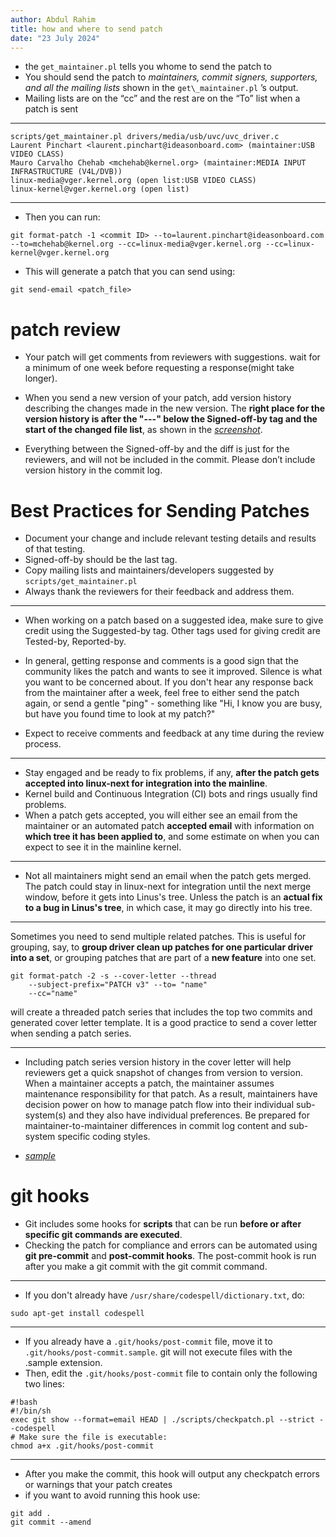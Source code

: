 ```yaml
---
author: Abdul Rahim
title: how and where to send patch
date: "23 July 2024"
---
```


- the `get_maintainer.pl` tells you whome to send the patch to
- You should send the patch to *maintainers, commit signers, supporters,
  and all the mailing lists* shown in the `get\_maintainer.pl` ’s output.
- Mailing lists are on the “cc” and the rest are on the “To” list when a
patch is sent

---

```
scripts/get_maintainer.pl drivers/media/usb/uvc/uvc_driver.c
Laurent Pinchart <laurent.pinchart@ideasonboard.com> (maintainer:USB VIDEO CLASS)
Mauro Carvalho Chehab <mchehab@kernel.org> (maintainer:MEDIA INPUT INFRASTRUCTURE (V4L/DVB))
linux-media@vger.kernel.org (open list:USB VIDEO CLASS)
linux-kernel@vger.kernel.org (open list)
```

---

- Then you can run:
```
git format-patch -1 <commit ID> --to=laurent.pinchart@ideasonboard.com --to=mchehab@kernel.org --cc=linux-media@vger.kernel.org --cc=linux-kernel@vger.kernel.org
```

- This will generate a patch that you can send using:
```
git send-email <patch_file>
```

# patch review

- Your patch will get comments from reviewers with suggestions. wait for
  a minimum of one week before requesting a response(might take longer).

- When you send a new version of your patch, add version history
  describing the changes made in the new version. The **right place for
the version history is after the "---" below the Signed-off-by tag and
the start of the changed file list**, as shown in the
[_screenshot_](https://d36ai2hkxl16us.cloudfront.net/course-uploads/e0df7fbf-a057-42af-8a1f-590912be5460/ys9mik78uv7n-Screenshotofpatchversionhistoryexample.png). 

- Everything between the Signed-off-by and the diff is just for the
  reviewers, and will not be included in the commit. Please don’t
include version history in the commit log.


# Best Practices for Sending Patches

- Document your change and include relevant testing details and results
  of that testing.
- Signed-off-by should be the last tag.
- Copy mailing lists and maintainers/developers suggested by
  `scripts/get_maintainer.pl`
- Always thank the reviewers for their feedback and address them.

---

- When working on a patch based on a suggested idea, make sure to give
  credit using the Suggested-by tag. Other tags used for giving credit
are Tested-by, Reported-by.

- In general, getting response and comments is a good sign that the
  community likes the patch and wants to see it improved. Silence is
what you want to be concerned about. If you don't hear any response back
from the maintainer after a week, feel free to either send the patch
again, or send a gentle "ping" - something like "Hi, I know you are
busy, but have you found time to look at my patch?"

- Expect to receive comments and feedback at any time during the review process.

---

- Stay engaged and be ready to fix problems, if any, **after the patch gets accepted into linux-next for integration into the mainline**. 
- Kernel build and Continuous Integration (CI) bots and rings usually find problems.
- When a patch gets accepted, you will either see an email from the
  maintainer or an automated patch **accepted email** with information
on **which tree it has been applied to**, and some estimate on when you
can expect to see it in the mainline kernel. 

---

- Not all maintainers might send an email when the patch gets merged.
  The patch could stay in linux-next for integration until the next
merge window, before it gets into Linus's tree. Unless the patch is an
**actual fix to a bug in Linus's tree**, in which case, it may go
directly into his tree.

---

Sometimes you need to send multiple related patches. This is useful
  for grouping, say, to **group driver clean up patches for one
particular driver into a set**, or grouping patches that are part of a
**new feature** into one set. 

```
git format-patch -2 -s --cover-letter --thread
    --subject-prefix="PATCH v3" --to= "name"
    --cc="name"
```

will create a threaded patch series that includes the top two commits
and generated cover letter template. It is a good practice to send a
cover letter when sending a patch series.

---

- Including patch series version history in the cover letter will help
  reviewers get a quick snapshot of changes from version to version.
When a maintainer accepts a patch, the maintainer assumes maintenance
responsibility for that patch. As a result, maintainers have decision
power on how to manage patch flow into their individual sub-system(s)
and they also have individual preferences. Be prepared for
maintainer-to-maintainer differences in commit log content and
sub-system specific coding styles.

- [_sample_](https://lkml.org/lkml/2019/9/17/657)

# git hooks

- Git includes some hooks for **scripts** that can be run **before or
  after specific git commands are executed**. 
- Checking the patch for compliance and errors can be automated using
  **git pre-commit** and **post-commit hooks**.  The post-commit hook is run
after you make a git commit with the git commit command.


---

- If you don't already have `/usr/share/codespell/dictionary.txt`, do:
```
sudo apt-get install codespell
```
---

- If you already have a `.git/hooks/post-commit` file, move it to
  `.git/hooks/post-commit.sample`. git will not execute files with the
.sample extension. 
- Then, edit the `.git/hooks/post-commit` file to contain only the
  following two lines:

```
#!bash
#!/bin/sh
exec git show --format=email HEAD | ./scripts/checkpatch.pl --strict --codespell
# Make sure the file is executable:
chmod a+x .git/hooks/post-commit
```
---

- After you make the commit, this hook will output any checkpatch errors
  or warnings that your patch creates
- if you want to avoid running this hook use:

```
git add .
git commit --amend
```
